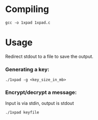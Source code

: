 # Compiling

`gcc -o 1xpad 1xpad.c`

# Usage

Redirect stdout to a file to save the output.

### Generating a key:

`./1xpad -g <key_size_in_mb>`

### Encrypt/decrypt a message:

Input is via stdin, output is stdout

`./1xpad keyfile`
